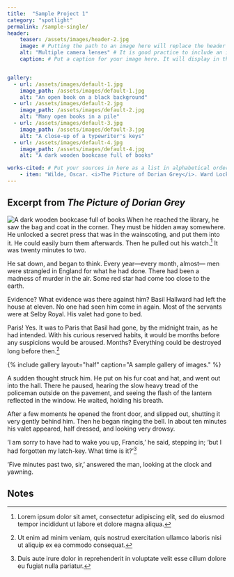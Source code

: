```yaml
---
title:  "Sample Project 1"
category: "spotlight"
permalink: /sample-single/
header:
    teaser: /assets/images/header-2.jpg
    image: # Putting the path to an image here will replace the header image.
    alt: "Multiple camera lenses" # It is good practice to include an image desription as alt text.
    caption: # Put a caption for your image here. It will display in the bottom right corner of the image.


gallery:
  - url: /assets/images/default-1.jpg
    image_path: /assets/images/default-1.jpg
    alt: "An open book on a black background"
  - url: /assets/images/default-2.jpg
    image_path: /assets/images/default-2.jpg
    alt: "Many open books in a pile"
  - url: /assets/images/default-3.jpg
    image_path: /assets/images/default-3.jpg
    alt: "A close-up of a typewriter's keys"
  - url: /assets/images/default-4.jpg
    image_path: /assets/images/default-4.jpg
    alt: "A dark wooden bookcase full of books"

works-cited: # Put your sources in here as a list in alphabetical order, each item should be in quotations, add italics using html tags <i></i>
    - item: "Wilde, Oscar. <i>The Picture of Dorian Grey</i>. Ward Lock & Co., 1891, https://en.wikisource.org/wiki/The_Picture_of_Dorian_Gray_(1891)."
---
```


## Excerpt from *The Picture of Dorian Grey*

<img src="/ds-project/assets/images/default-4.jpg" alt="A dark wooden bookcase full of books" class="align-right" style="max-width: 400px; object-fit: contain;"> When he reached the library, he saw the bag and coat
in the corner. They must be hidden away somewhere. He
unlocked a secret press that was in the wainscoting, and
put them into it. He could easily burn them afterwards.
Then he pulled out his watch.[^1] It was twenty minutes to
two.

He sat down, and began to think. Every year—every
month, almost— men were strangled in England for what
he had done. There had been a madness of murder in the
air. Some red star had come too close to the earth.

Evidence? What evidence was there against him? Basil
Hallward had left the house at eleven. No one had seen
him come in again. Most of the servants were at Selby
Royal. His valet had gone to bed.

Paris! Yes. It was to Paris that Basil had gone, by the
midnight train, as he had intended. With his curious
reserved habits, it would be months before any suspicions
would be aroused. Months? Everything could be
destroyed long before then.[^2]

{% include gallery layout="half" caption="A sample gallery of images." %}

A sudden thought struck him. He put on his fur coat
and hat, and went out into the hall. There he paused,
hearing the slow heavy tread of the policeman outside on
the pavement, and seeing the flash of the lantern reflected
in the window. He waited, holding his breath. 

After a few moments he opened the front door, and
slipped out, shutting it very gently behind him. Then he
began ringing the bell. In about ten minutes his valet
appeared, half dressed, and looking very drowsy.

‘I am sorry to have had to wake you up, Francis,’ he
said, stepping in; ‘but I had forgotten my latch-key. What
time is it?’[^3]

‘Five minutes past two, sir,’ answered the man, looking
at the clock and yawning.


## Notes

[^1]: Lorem ipsum dolor sit amet, consectetur adipiscing elit, sed do eiusmod tempor incididunt ut labore et dolore magna aliqua.
[^2]: Ut enim ad minim veniam, quis nostrud exercitation ullamco laboris nisi ut aliquip ex ea commodo consequat. 
[^3]: Duis aute irure dolor in reprehenderit in voluptate velit esse cillum dolore eu fugiat nulla pariatur.
